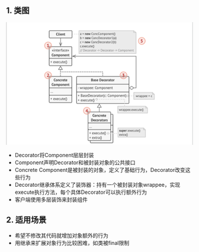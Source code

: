 ## 1. 类图

<img src='../../img/Decorator.jpeg' />

- Decorator将Component层层封装
- Component声明Decorator和被封装对象的公共接口
- Concrete Component是被封装的对象，定义了基础行为，Decorator改变这些行为
- Decorator继承体系定义了装饰器：持有一个被封装对象wrappee，实现execute执行方法，每个具体Decorator可以执行额外行为
- 客户端使用多层装饰来封装组件



## 2. 适用场景

- 希望不修改其代码就增加对象额外的行为
- 用继承来扩展对象行为比较困难，如类被final限制
